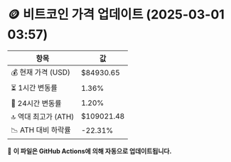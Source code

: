 # 🪙 비트코인 가격 업데이트 (2025-03-01 03:57)

| 항목                | 값 |
|--------------------|----------------|
| 💰 현재 가격 (USD) | $84930.65 |
| ⏳ 1시간 변동률    | 1.36% |
| 📆 24시간 변동률   | 1.20% |
| 🔝 역대 최고가 (ATH) | $109021.48 |
| 📉 ATH 대비 하락률 | -22.31% |

🔄 **이 파일은 GitHub Actions에 의해 자동으로 업데이트됩니다.**
